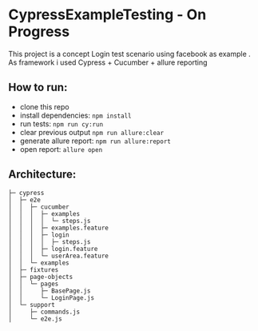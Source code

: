 # CypressExampleTesting - On Progress
This project is a concept Login test scenario using facebook as example . As framework i used Cypress + Cucumber + allure reporting 


## How to run:
-   clone this repo
-   install dependencies: `npm install`
-   run tests: `npm run cy:run`
-   clear previous output `npm run allure:clear`
-   generate allure report: `npm run allure:report`
-   open report: `allure open`

## Architecture:
```
├─ cypress
│  ├─ e2e
│  │  ├─ cucumber
│  │  │  ├─ examples
│  │  │  │  └─ steps.js
│  │  │  ├─ examples.feature
│  │  │  ├─ login
│  │  │  │  ├─ steps.js
│  │  │  ├─ login.feature
│  │  │  └─ userArea.feature
│  │  └─ examples
│  ├─ fixtures
│  ├─ page-objects
│  │  └─ pages
│  │     ├─ BasePage.js
│  │     └─ LoginPage.js
│  └─ support
│     ├─ commands.js
│     └─ e2e.js

```
    

